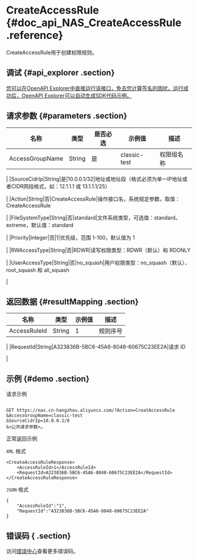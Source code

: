 # CreateAccessRule {#doc_api_NAS_CreateAccessRule .reference}

CreateAccessRule用于创建权限规则。

## 调试 {#api_explorer .section}

[您可以在OpenAPI Explorer中直接运行该接口，免去您计算签名的困扰。运行成功后，OpenAPI Explorer可以自动生成SDK代码示例。](https://api.aliyun.com/#product=NAS&api=CreateAccessRule&type=RPC&version=2017-06-26)

## 请求参数 {#parameters .section}

|名称|类型|是否必选|示例值|描述|
|--|--|----|---|--|
|AccessGroupName|String|是|classic-test|权限组名称

 |
|SourceCidrIp|String|是|10.0.0.1/32|地址或地址段（格式必须为单一IP地址或者CIDR网段格式，如：12.1.1.1 或 13.1.1.1/25）

 |
|Action|String|否|CreateAccessRule|操作接口名，系统规定参数，取值：CreateAccessRule

 |
|FileSystemType|String|否|standard|文件系统类型，可选值：standard、extreme，默认值：standard

 |
|Priority|Integer|否|1|优先级，范围 1-100，默认值为 1

 |
|RWAccessType|String|否|RDWR|读写权限类型：RDWR（默认）和 RDONLY

 |
|UserAccessType|String|否|no\_squash|用户权限类型：no\_squash（默认）、root\_squash 和 all\_squash

 |

## 返回数据 {#resultMapping .section}

|名称|类型|示例值|描述|
|--|--|---|--|
|AccessRuleId|String|1|规则序号

 |
|RequestId|String|A323836B-5BC6-45A6-8048-60675C23EE2A|请求 ID

 |

## 示例 {#demo .section}

请求示例

``` {#request_demo}

GET https://nas.cn-hangzhou.aliyuncs.com/?Action=CreatAccessRule
&AccessGroupName=classic-test
&SourceCidrIp=10.0.0.1/8
&<公共请求参数>…

```

正常返回示例

`XML` 格式

``` {#xml_return_success_demo}
<CreateAccessRuleResponse>
    <AccessRuleId>1</AccessRuleId>
    <RequestId>A323836B-5BC6-45A6-8048-60675C23EE2A</RequestId>
</CreateAccessRuleResponse>
```

`JSON` 格式

``` {#json_return_success_demo}
{
	"AccessRuleId":"1",
	"RequestId":"A323836B-5BC6-45A6-8048-60675C23EE2A"
}
```

## 错误码 { .section}

访问[错误中心](https://error-center.alibabacloud.com/status/product/NAS)查看更多错误码。

